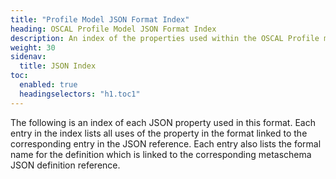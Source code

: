 ```yaml
---
title: "Profile Model JSON Format Index"
heading: OSCAL Profile Model JSON Format Index
description: An index of the properties used within the OSCAL Profile model JSON format.
weight: 30
sidenav:
  title: JSON Index
toc:
  enabled: true
  headingselectors: "h1.toc1"
---
```


The following is an index of each JSON property used in this format. Each entry in the index lists all uses of the property in the format linked to the corresponding entry in the JSON reference. Each entry also lists the formal name for the definition which is linked to the corresponding metaschema JSON definition reference.

<!-- DO NOT REMOVE. Generated text below -->

